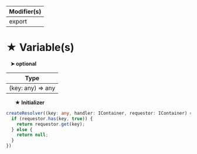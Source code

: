 | Modifier(s)                            |
|----------------------------------------|
| export |

# &#9733; Variable(s)

&nbsp;&nbsp; **&#10148; optional**

| Type                        |
|-----------------------------|
| (key: any) =&gt; any |

&nbsp;&nbsp;&nbsp;&nbsp;&nbsp; **&#9733; Initializer**

```ts
createResolver((key: any, handler: IContainer, requestor: IContainer) =>  {
  if (requestor.has(key, true)) {
    return requestor.get(key);
  } else {
    return null;
  }
})
```